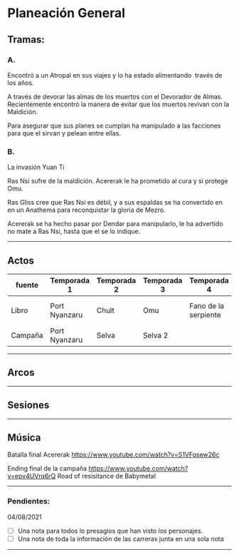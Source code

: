 # Planeación General

## Tramas:

### A.                                                                               
Encontró a un Atropal en sus viajes y lo ha estado alimentando  través de los años.

A través de devorar las almas de los muertos con el Devorador de Almas. Recientemente encontró la manera de evitar que los muertos revivan con la Maldición.

Para asegurar que sus planes se cumplan ha manipulado a las facciones para que el sirvan y pelean entre ellas.

 ### B.
 La invasión Yuan Ti
 
Ras Nsi sufre de la maldición. Acererak le ha prometido al cura y si protege Omu.

Ras Gliss cree que Ras Nsi es débil, y a sus espaldas se ha convertido en en un Anathema para reconquistar la gloria de Mezro.

Acererak se ha hecho pasar por Dendar para manipularlo, le ha advertido no mate a Ras Nsi, hasta que el se lo indique.

---
## Actos
| fuente | Temporada 1 | Temporada 2 | Temporada 3 | Temporada 4 | Temporada 5 |
| ------| ------------| ------------| ------------|-------------|-------------|
| Libro | Port Nyanzaru | Chult | Omu | Fano de la serpiente | Tumba de los nueve dioses |
|Campaña | Port Nyanzaru    | Selva | Selva 2 |  | |

---
## Arcos

---
## Sesiones

---
## Música
Batalla final Acererak
https://www.youtube.com/watch?v=S1VFqsew26c

Ending final de la campaña
https://www.youtube.com/watch?v=epv4UVrq6rQ
Road of resisitance de Babymetal

---
### Pendientes:

04/08/2021

- [ ] Una nota para todos lo presagios que han visto los personajes.
- [ ] Una nota de toda la información de las carreras junta en una sola nota

---
